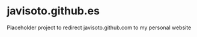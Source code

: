 javisoto.github.es
==================

Placeholder project to redirect javisoto.github.com to my personal website